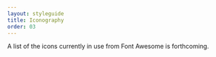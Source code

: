 ```yaml
---
layout: styleguide
title: Iconography
order: 03
---
```


<!-- Iconography section begin -->
<p>A list of the icons currently in use from Font Awesome is forthcoming.</p>
<!-- Iconography section end -->
